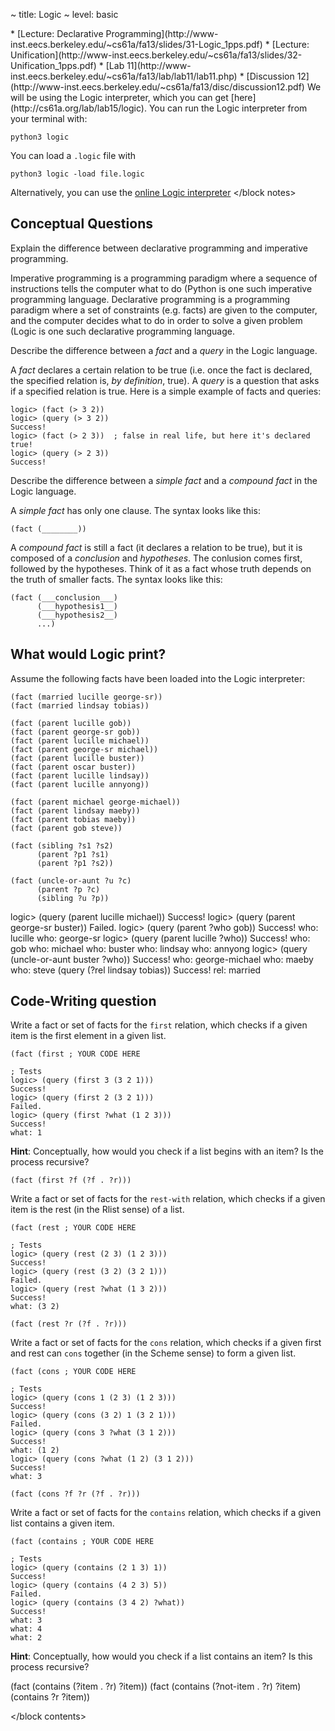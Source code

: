 ~ title: Logic
~ level: basic

<block references>
* [Lecture: Declarative Programming](http://www-inst.eecs.berkeley.edu/~cs61a/fa13/slides/31-Logic_1pps.pdf)
* [Lecture: Unification](http://www-inst.eecs.berkeley.edu/~cs61a/fa13/slides/32-Unification_1pps.pdf)
* [Lab 11](http://www-inst.eecs.berkeley.edu/~cs61a/fa13/lab/lab11/lab11.php)
* [Discussion 12](http://www-inst.eecs.berkeley.edu/~cs61a/fa13/disc/discussion12.pdf)
</block references>

<block notes>
We will be using the Logic interpreter, which you can get
[here](http://cs61a.org/lab/lab15/logic).  You can run the Logic interpreter
from your terminal with:

    python3 logic

You can load a `.logic` file with

    python3 logic -load file.logic

Alternatively, you can use the [online Logic
interpreter](http://www-inst.eecs.berkeley.edu/~cs61a/fa13/logic/logic.html)
</block notes>


<block contents>

Conceptual Questions
--------------------

<question>

Explain the difference between declarative programming and imperative
programming.

<solution>

Imperative programming is a programming paradigm where a sequence of
instructions tells the computer what to do (Python is one such
imperative programming language. Declarative programming is a
programming paradigm where a set of constraints (e.g. facts) are given
to the computer, and the computer decides what to do in order to solve
a given problem (Logic is one such declarative programming language.

</solution>

<question>

Describe the difference between a *fact* and a *query* in the Logic
language.

<solution>

A *fact* declares a certain relation to be true (i.e. once the fact is
declared, the specified relation is, *by definition*, true). A *query*
is a question that asks if a specified relation is true.  Here is a
simple example of facts and queries:

    logic> (fact (> 3 2))
    logic> (query (> 3 2))
    Success!
    logic> (fact (> 2 3))  ; false in real life, but here it's declared true!
    logic> (query (> 2 3))
    Success!

</solution>

<question>

Describe the difference between a *simple fact* and a *compound fact*
in the Logic language.

<solution>

A *simple fact* has only one clause. The syntax looks like this:

    (fact (________))


A *compound fact* is still a fact (it declares a relation to be true),
but it is composed of a *conclusion* and *hypotheses*. The conlusion
comes first, followed by the hypotheses. Think of it as a fact whose
truth depends on the truth of smaller facts. The syntax looks like
this:

    (fact (___conclusion___)
          (___hypothesis1__)
          (___hypothesis2__)
          ...)

</solution>

What would Logic print?
-----------------------

<question>

Assume the following facts have been loaded into the Logic interpreter:

    (fact (married lucille george-sr))
    (fact (married lindsay tobias))

    (fact (parent lucille gob))
    (fact (parent george-sr gob))
    (fact (parent lucille michael))
    (fact (parent george-sr michael))
    (fact (parent lucille buster))
    (fact (parent oscar buster))
    (fact (parent lucille lindsay))
    (fact (parent lucille annyong))

    (fact (parent michael george-michael))
    (fact (parent lindsay maeby))
    (fact (parent tobias maeby))
    (fact (parent gob steve))

    (fact (sibling ?s1 ?s2)
          (parent ?p1 ?s1)
          (parent ?p1 ?s2))

    (fact (uncle-or-aunt ?u ?c)
          (parent ?p ?c)
          (sibling ?u ?p))

<prompt>
    logic> (query (parent lucille michael))
    Success!
    logic> (query (parent george-sr buster))
    Failed.
    logic> (query (parent ?who gob))
    Success!
    who: lucille
    who: george-sr
    logic> (query (parent lucille ?who))
    Success!
    who: gob
    who: michael
    who: buster
    who: lindsay
    who: annyong
    logic> (query (uncle-or-aunt buster ?who))
    Success!
    who: george-michael
    who: maeby
    who: steve
    (query (?rel lindsay tobias))
    Success!
    rel: married
</prompt>

Code-Writing question
---------------------

<question>

Write a fact or set of facts for the `first` relation, which checks
if a given item is the first element in a given list.

    (fact (first ; YOUR CODE HERE

    ; Tests
    logic> (query (first 3 (3 2 1)))
    Success!
    logic> (query (first 2 (3 2 1)))
    Failed.
    logic> (query (first ?what (1 2 3)))
    Success!
    what: 1

**Hint**: Conceptually, how would you check if a list begins with an
item? Is the process recursive?

<solution>

    (fact (first ?f (?f . ?r)))

</solution>

<question>

Write a fact or set of facts for the `rest-with` relation, which checks
if a given item is the rest (in the Rlist sense) of a list.

    (fact (rest ; YOUR CODE HERE

    ; Tests
    logic> (query (rest (2 3) (1 2 3)))
    Success!
    logic> (query (rest (3 2) (3 2 1)))
    Failed.
    logic> (query (rest ?what (1 3 2)))
    Success!
    what: (3 2)

<solution>

    (fact (rest ?r (?f . ?r)))

</solution>

<question>

Write a fact or set of facts for the `cons` relation, which checks if a
given first and rest can `cons` together (in the Scheme sense) to form
a given list.

    (fact (cons ; YOUR CODE HERE

    ; Tests
    logic> (query (cons 1 (2 3) (1 2 3)))
    Success!
    logic> (query (cons (3 2) 1 (3 2 1)))
    Failed.
    logic> (query (cons 3 ?what (3 1 2)))
    Success!
    what: (1 2)
    logic> (query (cons ?what (1 2) (3 1 2)))
    Success!
    what: 3

<solution>

    (fact (cons ?f ?r (?f . ?r)))

</solution>

<question>

Write a fact or set of facts for the `contains` relation, which checks
if a given list contains a given item.

    (fact (contains ; YOUR CODE HERE

    ; Tests
    logic> (query (contains (2 1 3) 1))
    Success!
    logic> (query (contains (4 2 3) 5))
    Failed.
    logic> (query (contains (3 4 2) ?what))
    Success!
    what: 3
    what: 4
    what: 2

**Hint**: Conceptually, how would you check if a list contains an item?
Is this process recursive?

<solution>

(fact (contains (?item . ?r) ?item))
(fact (contains (?not-item . ?r) ?item)
      (contains ?r ?item))

</solution>

</block contents>
